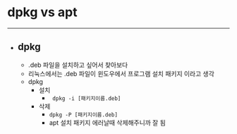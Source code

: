 
# dpkg vs apt
-----------------------------------------------

- ## dpkg
    - .deb 파일을 설치하고 싶어서 찾아보다
    - 리눅스에서는 .deb 파일이 윈도우에서 프로그램 설치 패키지 이라고 생각
    - dpkg
      - 설치 
        + ``` dpkg -i [패키지이름.deb]```
      - 삭제
        + ``` dpkg -P [패키지이름.deb] ```
        + apt 설치 패키지 에러날때 삭제해주니까 잘 됨

	<br/>


	<br/><br/><br/>